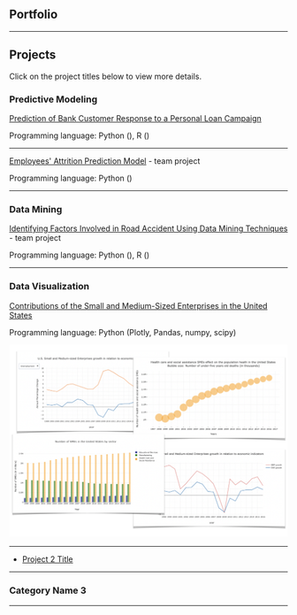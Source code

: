 ## Portfolio

---

## Projects 

Click on the project titles below to view more details.


### Predictive Modeling  

[Prediction of Bank Customer Response to a Personal Loan Campaign](/sample_page)

Programming language: Python (), R ()

<!-- <img src="images/?raw=true"/> -->

---
[Employees' Attrition Prediction Model](/pdf/sample_presentation.pdf) - team project

Programming language: Python ()

<!-- <img src="images/?raw=true"/> -->

---

### Data Mining 

[Identifying Factors Involved in Road Accident Using Data Mining Techniques](/) - team project

Programming language: Python (), R () 

<!-- <img src="images/dummy_thumbnail.jpg?raw=true"/> --> 

---

### Data Visualization 

[Contributions of the Small and Medium-Sized Enterprises in the United States](/SME_page)

Programming language: Python (Plotly, Pandas, numpy, scipy)

<img src="images/charts overview.png?raw=true"/>

---


- [Project 2 Title](http://example.com/)

---

### Category Name 3


---
<!-- <p style="font-size:11px">Page template forked from <a href="https://github.com/evanca/quick-portfolio">evanca</a></p> -->
<!-- Remove above link if you don't want to attibute -->
